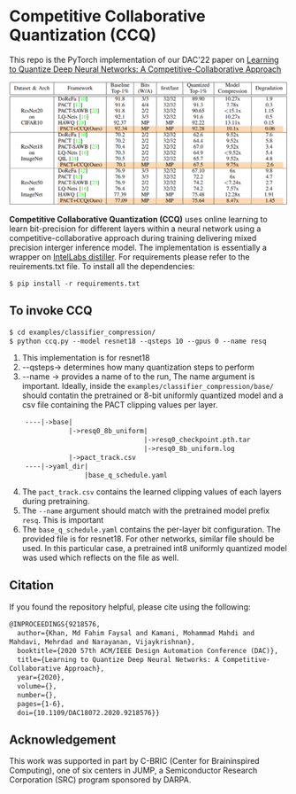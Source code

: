# Competitive Collaborative Quantization (CCQ)

This repo is the PyTorch implementation of our DAC'22 paper on [Learning to Quantize Deep Neural Networks: A Competitive-Collaborative Approach](https://ieeexplore.ieee.org/abstract/document/9218576)

<p align="center">
	<img src="examples/accuracy.png" 
    width = "800"
    alt="photo not available">
</p>

**Competitive Collaborative Quantization (CCQ)** uses online learning to learn bit-precision for different layers within a neural network using a competitive-collaborative approach during training delivering mixed precision interger inference model. The implementation is essentially a wrapper on [IntelLabs distiller](https://github.com/IntelLabs/distiller/tree/v0.2.0). For requirements please refer to the reuirements.txt file. To install all the dependencies:

```
$ pip install -r requirements.txt
```

## To invoke CCQ
```
$ cd examples/classifier_compression/
$ python ccq.py --model resnet18 --qsteps 10 --gpus 0 --name resq
```
1. This implementation is for resnet18 
2. --qsteps-> determines how many quantization steps to perform
3. --name -> provides a name of to the run, The name argument is important. Ideally, inside the ```examples/classifier_compression/base/``` should contatin the pretrained or 8-bit uniformly quantized model and a csv file containing the PACT clipping values per layer.
```
    ----|->base|
               |->resq0_8b_uniform|
                                  |->resq0_checkpoint.pth.tar
                                  |->resq0_8b_uniform.log
               |->pact_track.csv
    ----|->yaml_dir|
                   |base_q_schedule.yaml 
```
4. The ```pact_track.csv``` contains the learned clipping values of each layers during pretraining.
5. The ```--name``` argument should match with the pretrained model prefix ```resq```. This is important 
6. The ```base_q_schedule.yaml``` contains the per-layer bit configuration. The provided file is for resnet18. For other networks, similar file should be used. In this particular case, a pretrained int8 uniformly quantized model was used which reflects on the file as well.

## Citation
If you found the repository helpful, please cite using the following:
```
@INPROCEEDINGS{9218576,
  author={Khan, Md Fahim Faysal and Kamani, Mohammad Mahdi and Mahdavi, Mehrdad and Narayanan, Vijaykrishnan},
  booktitle={2020 57th ACM/IEEE Design Automation Conference (DAC)}, 
  title={Learning to Quantize Deep Neural Networks: A Competitive-Collaborative Approach}, 
  year={2020},
  volume={},
  number={},
  pages={1-6},
  doi={10.1109/DAC18072.2020.9218576}}
```

## Acknowledgement
This work was supported in part by C-BRIC (Center for Braininspired Computing), one of six centers in JUMP, a Semiconductor Research Corporation (SRC) program sponsored by DARPA.